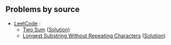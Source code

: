 ## Problems by source

- [LeetCode](https://leetcode.com)  :
  - [Two Sum](https://leetcode.com/problems/two-sum/) ([Solution](MySolutions/problem_solving/LeetCode/2024/two_sum.py))  
  - [Longest Substring Without Repeating Characters](https://leetcode.com/problems/longest-substring-without-repeating-characters/) ([Solution](solutions/longest_substring.py))  

